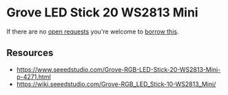 # Grove LED Stick 20 WS2813 Mini
If there are no [open requests](../../../../issues?q=is%3Aissue+is%3Aopen+%22Grove+LED+Stick+20+WS2813+Mini%22+in%3Atitle) you're welcome to [borrow this](../../../../issues/new?title=Borrow+request+for+Grove+LED+Stick+20+WS2813+Mini&body=1+piece+of+%5Bthis%5D%28..%2Fblob%2Fmain%2F.%2FHardware%2FActuators%2FGrove_LED_Stick_20_WS2813_Mini.md%29+for+~2+weeks.).

## Resources
- https://www.seeedstudio.com/Grove-RGB-LED-Stick-20-WS2813-Mini-p-4271.html
- https://wiki.seeedstudio.com/Grove-RGB_LED_Stick-10-WS2813_Mini/
